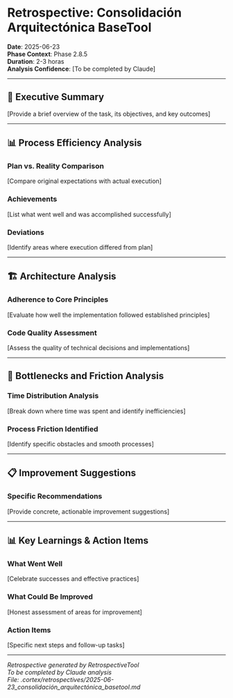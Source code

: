 # Retrospective: Consolidación Arquitectónica BaseTool

**Date**: 2025-06-23  
**Phase Context**: Phase 2.8.5  
**Duration**: 2-3 horas  
**Analysis Confidence**: [To be completed by Claude]  

---

## 🎯 Executive Summary

[Provide a brief overview of the task, its objectives, and key outcomes]

---

## 📊 Process Efficiency Analysis

### Plan vs. Reality Comparison
[Compare original expectations with actual execution]

### Achievements
[List what went well and was accomplished successfully]

### Deviations  
[Identify areas where execution differed from plan]

---

## 🏗️ Architecture Analysis

### Adherence to Core Principles
[Evaluate how well the implementation followed established principles]

### Code Quality Assessment
[Assess the quality of technical decisions and implementations]

---

## 🚧 Bottlenecks and Friction Analysis

### Time Distribution Analysis
[Break down where time was spent and identify inefficiencies]

### Process Friction Identified
[Identify specific obstacles and smooth processes]

---

## 📋 Improvement Suggestions

### Specific Recommendations
[Provide concrete, actionable improvement suggestions]

---

## 📊 Key Learnings & Action Items

### What Went Well
[Celebrate successes and effective practices]

### What Could Be Improved
[Honest assessment of areas for improvement]

### Action Items
[Specific next steps and follow-up tasks]

---

*Retrospective generated by RetrospectiveTool*  
*To be completed by Claude analysis*  
*File: .cortex/retrospectives/2025-06-23_consolidación_arquitectónica_basetool.md*
